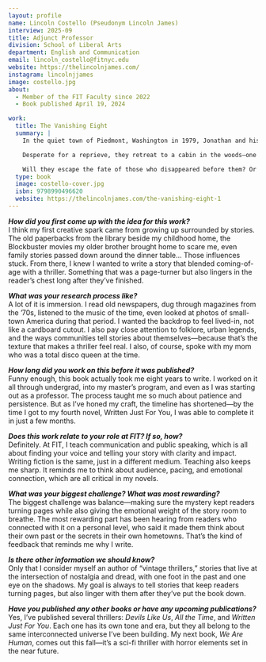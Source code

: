 ```yaml
---
layout: profile
name: Lincoln Costello (Pseudonym Lincoln James)
interview: 2025-09
title: Adjunct Professor
division: School of Liberal Arts 
department: English and Communication
email: lincoln_costello@fitnyc.edu
website: https://thelincolnjames.com/
instagram: lincolnjjames
image: costello.jpg
about:
  - Member of the FIT Faculty since 2022
  - Book published April 19, 2024

work:
  title: The Vanishing Eight
  summary: |
    In the quiet town of Piedmont, Washington in 1979, Jonathan and his friends were simply trying to endure the final months of high school when one of their own vanished. Then... another. That's when the whispers began, stories of the town’s old legend resurfacing like something dredged up from the dark. But myths don’t take people. Do they?

    Desperate for a reprieve, they retreat to a cabin in the woods—one last weekend, one last memory before life scatters them in different directions. But you can’t outrun what’s already caught up to you. And as the night unravels, they realize the danger isn’t behind them. It’s here. Waiting. Watching.

    Will they escape the fate of those who disappeared before them? Or will they become part of the legend themselves?
  type: book
  image: costello-cover.jpg
  isbn: 9798990496620
  website: https://thelincolnjames.com/the-vanishing-eight-1
---
```

***How did you first come up with the idea for this work?***  
I think my first creative spark came from growing up surrounded by stories. The old paperbacks from the library beside my childhood home, the Blockbuster movies my older brother brought home to scare me, even family stories passed down around the dinner table... Those influences stuck. From there, I knew I wanted to write a story that blended coming-of-age with a thriller. Something that was a page-turner but also lingers in the reader’s chest long after they’ve finished.

***What was your research process like?***  
A lot of it is immersion. I read old newspapers, dug through magazines from the ’70s, listened to the music of the time, even looked at photos of small-town America during that period. I wanted the backdrop to feel lived-in, not like a cardboard cutout. I also pay close attention to folklore, urban legends, and the ways communities tell stories about themselves—because that’s the texture that makes a thriller feel real. I also, of course, spoke with my mom who was a total disco queen at the time.

***How long did you work on this before it was published?***  
Funny enough, this book actually took me eight years to write. I worked on it all through undergrad, into my master’s program, and even as I was starting out as a professor. The process taught me so much about patience and persistence. But as I’ve honed my craft, the timeline has shortened—by the time I got to my fourth novel, Written Just For You, I was able to complete it in just a few months.

***Does this work relate to your role at FIT? If so, how?***  
Definitely. At FIT, I teach communication and public speaking, which is all about finding your voice and telling your story with clarity and impact. Writing fiction is the same, just in a different medium. Teaching also keeps me sharp. It reminds me to think about audience, pacing, and emotional connection, which are all critical in my novels.

***What was your biggest challenge? What was most rewarding?***  
The biggest challenge was balance—making sure the mystery kept readers turning pages while also giving the emotional weight of the story room to breathe. The most rewarding part has been hearing from readers who connected with it on a personal level, who said it made them think about their own past or the secrets in their own hometowns. That’s the kind of feedback that reminds me why I write.

***Is there other information we should know?***  
Only that I consider myself an author of “vintage thrillers,” stories that live at the intersection of nostalgia and dread, with one foot in the past and one eye on the shadows. My goal is always to tell stories that keep readers turning pages, but also linger with them after they’ve put the book down.

***Have you published any other books or have any upcoming publications?***  
Yes, I’ve published several thrillers: *Devils Like Us*, *All the Time*, and *Written Just For You*. Each one has its own tone and era, but they all belong to the same interconnected universe I’ve been building. My next book, *We Are Human*, comes out this fall—it’s a sci-fi thriller with horror elements set in the near future.
